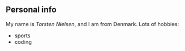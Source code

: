 ## Personal info

My name is *Torsten Nielsen*, and I am from Denmark.
Lots of hobbies:
- sports
- coding
